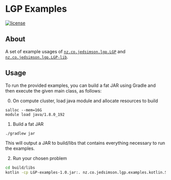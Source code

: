 # LGP Examples

[![license][license-image]][license-url]

## About

A set of example usages of [`nz.co.jedsimson.lgp.LGP`](https://github.com/JedS6391/LGP) and [`nz.co.jedsimson.lgp.LGP-lib`](https://github.com/JedS6391/LGP-lib).

## Usage

To run the provided examples, you can build a fat JAR using Gradle and then execute the given main class, as follows:

0. On compute cluster, load java module and allocate resources to build
```
salloc --mem=16G
module load java/1.8.0_192
```

1. Build a fat JAR

```bash
./gradlew jar
```

This will output a JAR to build/libs that contains everything necessary to run the examples.

2. Run your chosen problem

```bash
cd build/libs
kotlin -cp LGP-examples-1.0.jar:. nz.co.jedsimson.lgp.examples.kotlin.SimpleFunction
```

[license-image]: https://img.shields.io/github/license/mashape/apistatus.svg?style=flat
[license-url]: https://github.com/JedS6391/LGP/blob/master/LICENSE
